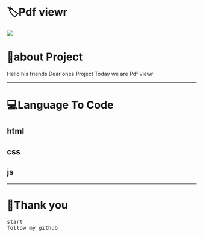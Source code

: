 <!-- Title -->
<h1>🏷Pdf viewr</h1>

<img src="https://firebasestorage.googleapis.com/v0/b/github-209c5.appspot.com/o/png_20220825_110353_%D9%A0%D9%A0%D9%A0%D9%A0.png?alt=media&token=d27fde72-4171-480a-ad58-6a10e772fdc5">


<h1>👤about Project </h1>
<p>Hello his friends Dear ones Project Today we are Pdf viewr </p>
<hr>
<!-- view -->
<h1>💻Language To Code</h1>
<h2>html</h2>
<h2>css</h2>
<h2>js</h2>
<hr>
<h1>💖Thank you</h1>
<pre>
start
follow my github
</pre>

